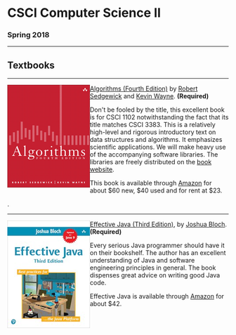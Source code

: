 # CSCI Computer Science II

### Spring 2018

---

## Textbooks

---

<img src="./img/algorithms.png" align=left style="height:234px; width:188px" /> 

[Algorithms (Fourth Edition)](http://algs4.cs.princeton.edu/home/) by [Robert Sedgewick](http://www.cs.princeton.edu/~rs/) and [Kevin Wayne](http://www.cs.princeton.edu/~wayne/contact/). **(Required)**

Don't be fooled by the title, this excellent book is for CSCI 1102 notwithstanding the fact that its title matches CSCI 3383.  This is a relatively high-level and rigorous introductory text on data structures and algorithms. It emphasizes scientific applications. We will make heavy use of the accompanying software libraries. The libraries are freely distributed on the [book website](http://algs4.cs.princeton.edu/home/).

This book is available through [Amazon](http://www.amazon.com/Algorithms-4th-Robert-Sedgewick/dp/032157351X/ref=sr_1_1?ie=UTF8&qid=1322093778&sr=8-1) for about \$60 new, \$40 used and for rent at \$23. 

.



---

<img src="./img/effective.png" align=left style="width:188px" />

[Effective Java (Third Edition)](http://java.sun.com/docs/books/effective/), by [Joshua Bloch](http://research.google.com/pubs/author32.html). **(Required)**

Every serious Java programmer should have it on their bookshelf.  The author has an excellent understanding of Java and software engineering principles in general. The book dispenses great advice on writing good Java code.

Effective Java is available through [Amazon](https://www.amazon.com/Effective-Java-3rd-Joshua-Bloch/dp/0134685997) for about \$42.





